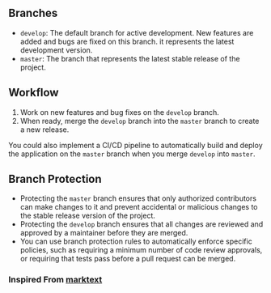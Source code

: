 ## Branches

- `develop`: The default branch for active development. New features are added and bugs are fixed on this branch. it represents the latest development version.
- `master`: The branch that represents the latest stable release of the project.

## Workflow

1. Work on new features and bug fixes on the `develop` branch.
2. When ready, merge the `develop` branch into the `master` branch to create a new release.

You could also implement a CI/CD pipeline to automatically build and deploy the application on the `master` branch when you merge `develop` into `master`.

## Branch Protection

- Protecting the `master` branch ensures that only authorized contributors can make changes to it and prevent accidental or malicious changes to the stable release version of the project.
- Protecting the `develop` branch ensures that all changes are reviewed and approved by a maintainer before they are merged.
- You can use branch protection rules to automatically enforce specific policies, such as requiring a minimum number of code review approvals, or requiring that tests pass before a pull request can be merged.


### Inspired From [marktext](https://github.com/marktext/marktext)